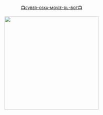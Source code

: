 <p align="center"> 
<u>📺ᴄyʙᴇʀ-ᴏꜱᴋᴀ-ᴍᴏᴠɪᴇ-ᴅʟ-ʙᴏᴛ📺</u>
</p>
<p align="center">
<img src="https://telegra.ph/file/f7763feaabfbb3d1085eb.jpg" width="300" height="300"/>
</p>
